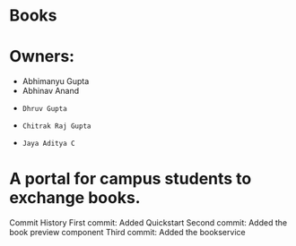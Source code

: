# Books

# Owners:
*  	Abhimanyu Gupta
*  	Abhinav Anand
*	  Dhruv Gupta
*	  Chitrak Raj Gupta
*	  Jaya Aditya C

# A portal for campus students to exchange books.

Commit History 
 	First commit: 
 		Added Quickstart 
	Second commit: 
		Added the book preview component
	Third commit:
		Added the bookservice
